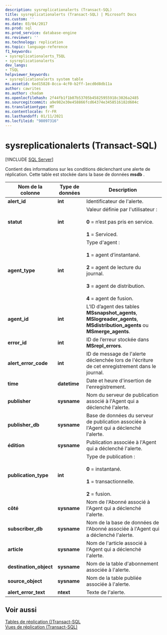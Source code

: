 ```yaml
---
description: sysreplicationalerts (Transact-SQL)
title: sysreplicationalerts (Transact-SQL) | Microsoft Docs
ms.custom: ''
ms.date: 03/04/2017
ms.prod: sql
ms.prod_service: database-engine
ms.reviewer: ''
ms.technology: replication
ms.topic: language-reference
f1_keywords:
- sysreplicationalerts_TSQL
- sysreplicationalerts
dev_langs:
- TSQL
helpviewer_keywords:
- sysreplicationalerts system table
ms.assetid: 6ed15828-8cca-4cf0-b2ff-1ecd0d8db11a
author: cawrites
ms.author: chadam
ms.openlocfilehash: 2f44fb1f1b07b53705b45825955918c3026a2485
ms.sourcegitcommit: a9e982e30e458866fcd64374e3458516182d604c
ms.translationtype: MT
ms.contentlocale: fr-FR
ms.lasthandoff: 01/11/2021
ms.locfileid: "98097316"
---
```

# <a name="sysreplicationalerts-transact-sql"></a>sysreplicationalerts (Transact-SQL)
[!INCLUDE [SQL Server](../../includes/applies-to-version/sqlserver.md)]

  Contient des informations sur les conditions déclenchant une alerte de réplication. Cette table est stockée dans la base de données **msdb** .  
  
|Nom de la colonne|Type de données|Description|  
|-----------------|---------------|-----------------|  
|**alert_id**|**int**|Identificateur de l'alerte.|  
|**statut**|**int**|Valeur définie par l'utilisateur :<br /><br /> **0** = n’est pas pris en service.<br /><br /> **1** = Serviced.|  
|**agent_type**|**int**|Type d'agent :<br /><br /> **1** = agent d’instantané.<br /><br /> **2** = agent de lecture du journal.<br /><br /> **3** = agent de distribution.<br /><br /> **4** = agent de fusion.|  
|**agent_id**|**int**|L’ID d’agent des tables **MSsnapshot_agents**, **MSlogreader_agents**, **MSdistribution_agents** ou **MSmerge_agents**.|  
|**error_id**|**int**|ID de l’erreur stockée dans **MSrepl_errors**.|  
|**alert_error_code**|**int**|ID de message de l'alerte déclenchée lors de l'écriture de cet enregistrement dans le journal.|  
|**time**|**datetime**|Date et heure d'insertion de l'enregistrement.|  
|**publisher**|**sysname**|Nom du serveur de publication associé à l'Agent qui a déclenché l'alerte.|  
|**publisher_db**|**sysname**|Base de données du serveur de publication associée à l'Agent qui a déclenché l'alerte.|  
|**édition**|**sysname**|Publication associée à l'Agent qui a déclenché l'alerte.|  
|**publication_type**|**int**|Type de publication :<br /><br /> **0** = instantané.<br /><br /> **1** = transactionnelle.<br /><br /> **2** = fusion.|  
|**côté**|**sysname**|Nom de l'Abonné associé à l'Agent qui a déclenché l'alerte.|  
|**subscriber_db**|**sysname**|Nom de la base de données de l'Abonné associée à l'Agent qui a déclenché l'alerte.|  
|**article**|**sysname**|Nom de l'article associé à l'Agent qui a déclenché l'alerte.|  
|**destination_object**|**sysname**|Nom de la table d'abonnement associée à l'alerte.|  
|**source_object**|**sysname**|Nom de la table publiée associée à l'alerte.|  
|**alert_error_text**|**ntext**|Texte de l'alerte.|  
  
## <a name="see-also"></a>Voir aussi  
 [Tables de réplication &#40;&#41;Transact-SQL ](../../relational-databases/system-tables/replication-tables-transact-sql.md)   
 [Vues de réplication &#40;Transact-SQL&#41;](../../relational-databases/system-views/replication-views-transact-sql.md)  
  
  

